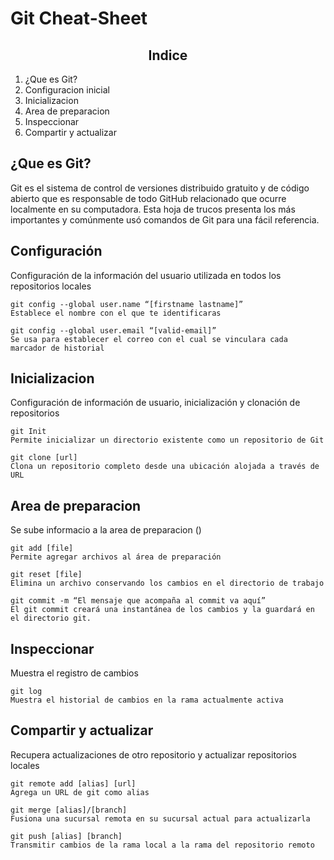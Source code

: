 # **Git Cheat-Sheet**

## <center>**Indice**

1. ¿Que es Git?
2. Configuracion inicial
3. Inicializacion 
4. Area de preparacion
5. Inspeccionar
6. Compartir y actualizar

## **¿Que es Git?**
Git es el sistema de control de versiones distribuido gratuito y de código abierto que es responsable de todo GitHub
relacionado que ocurre localmente en su computadora. Esta hoja de trucos presenta los más importantes y comúnmente
usó comandos de Git para una fácil referencia.

## **Configuración**
Configuración de la información del usuario utilizada en todos los repositorios locales
~~~
git config --global user.name “[firstname lastname]”
Establece el nombre con el que te identificaras
~~~
~~~
git config --global user.email “[valid-email]”
Se usa para establecer el correo con el cual se vinculara cada marcador de historial
~~~

## **Inicializacion**
Configuración de información de usuario, inicialización y clonación de repositorios
~~~
git Init
Permite inicializar un directorio existente como un repositorio de Git
~~~
~~~
git clone [url]
Clona un repositorio completo desde una ubicación alojada a través de URL
~~~

## **Area de preparacion**
Se sube informacio a la area de preparacion ()
~~~
git add [file]
Permite agregar archivos al área de preparación
~~~
~~~
git reset [file]
Elimina un archivo conservando los cambios en el directorio de trabajo
~~~
~~~
git commit -m “El mensaje que acompaña al commit va aquí”
El git commit creará una instantánea de los cambios y la guardará en el directorio git.
~~~

## **Inspeccionar**
Muestra el registro de cambios
~~~
git log
Muestra el historial de cambios en la rama actualmente activa
~~~

## **Compartir y actualizar**
Recupera actualizaciones de otro repositorio y actualizar repositorios locales
~~~
git remote add [alias] [url]
Agrega un URL de git como alias
~~~
~~~
git merge [alias]/[branch]
Fusiona una sucursal remota en su sucursal actual para actualizarla
~~~
~~~
git push [alias] [branch]
Transmitir cambios de la rama local a la rama del repositorio remoto
~~~

